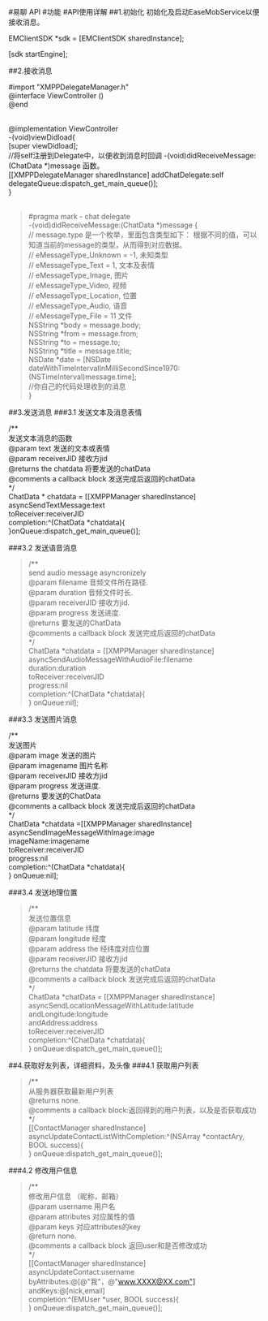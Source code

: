 #易聊 API
#功能
#API使用详解
##1.初始化
初始化及启动EaseMobService以便接收消息。
>
EMClientSDK *sdk = [EMClientSDK sharedInstance];
>
[sdk startEngine];

##2.接收消息 
>
\#import "XMPPDelegateManager.h"  
@interface ViewController () <XMPPChatProtocol>  
@end
<br/>
<br/>
>
@implementation ViewController  
-(void)viewDidload{  
[super viewDidload];  
//将self注册到Delegate中，以便收到消息时回调 -(void)didReceiveMessage:(ChatData *)message 函数。  
[[XMPPDelegateManager sharedInstance] addChatDelegate:self delegateQueue:dispatch_get_main_queue()];  
}
<br/>
<br/> 
>\#pragma mark - chat delegate  
-(void)didReceiveMessage:(ChatData *)message {  
// message.type 是一个枚举，里面包含类型如下： 根据不同的值，可以知道当前的message的类型，从而得到对应数据。  
// eMessageType_Unknown = -1,   未知类型  
// eMessageType_Text = 1,       文本及表情  
// eMessageType_Image,          图片  
// eMessageType_Video,          视频  
// eMessageType_Location,       位置  
// eMessageType_Audio,          语音  
// eMessageType_File = 11       文件  
NSString *body = message.body;  
NSString *from = message.from;  
NSString *to = message.to;  
NSString *title = message.title;  
NSDate *date = [NSDate 
        dateWithTimeIntervalInMilliSecondSince1970:
        (NSTimeInterval)message.time];  
        //你自己的代码处理收到的消息  
        }
        

##3.发送消息
###3.1 发送文本及消息表情
>  
/**  
 发送文本消息的函数  
  @param text 发送的文本或表情  
  @param receiverJID 接收方jid  
  @returns the chatdata 将要发送的chatData  
  @comments a callback block 发送完成后返回的chatData  
  */  
  ChatData * chatdata = [[XMPPManager sharedInstance] asyncSendTextMessage:text  
  toReceiver:receiverJID  
  completion:^(ChatData *chatdata){  
  }onQueue:dispatch_get_main_queue()];
  
###3.2 发送语音消息
>/**  
send audio message asyncronizely  
@param filename 音频文件所在路径.  
@param duration 音频文件时长.  
@param receiverJID 接收方jid.  
@param progress 发送进度.  
@returns 要发送的ChatData  
@comments a callback block 发送完成后返回的chatData  
 */  
 ChatData *chatdata = [[XMPPManager sharedInstance] asyncSendAudioMessageWithAudioFile:filename  
  duration:duration  
  toReceiver:receiverJID  
  progress:nil   
  completion:^(ChatData *chatdata){  
  } onQueue:nil];
  
###3.3 发送图片消息
>  
/**  
发送图片  
@param image 发送的图片  
@param imagename 图片名称  
@param receiverJID 接收方jid  
@param progress 发送进度.  
@returns 要发送的ChatData  
@comments a callback block 发送完成后返回的chatData  
*/  
ChatData *chatdata =[[XMPPManager sharedInstance] asyncSendImageMessageWithImage:image  
imageName:imagename  
toReceiver:receiverJID  
progress:nil  
 completion:^(ChatData *chatdata){  
 } onQueue:nil];
 
###3.4 发送地理位置
>/**    
发送位置信息  
@param latitude 纬度  
@param longitude 经度  
@param address the 经纬度对应位置  
@param receiverJID 接收方jid  
@returns the chatdata 将要发送的chatData  
@comments a callback block 发送完成后返回的chatData  
*/  
ChatData *chatData = [[XMPPManager sharedInstance] asyncSendLocationMessageWithLatitude:latitude  
andLongitude:longitude  
andAddress:address  
toReceiver:receiverJID  
completion:^(ChatData *chatdata){  
} onQueue:dispatch_get_main_queue()];

##4.获取好友列表，详细资料，及头像
###4.1 获取用户列表
>/**   
从服务器获取最新用户列表    
@returns none.   
 @comments a callback block:返回得到的用户列表，以及是否获取成功    
 */  
 [[ContactManager sharedInstance]  asyncUpdateContactListWithCompletion:\^(NSArray *contactAry, BOOL success){  
  } onQueue:dispatch_get_main_queue()];

###4.2 修改用户信息
>/**  
 修改用户信息 （昵称，邮箱）  
 @param username 用户名  
 @param attributes  对应属性的值  
 @param keys 对应attributes的key  
 @return none.  
 @comments a callback block 返回user和是否修改成功  
 */  
 [[ContactManager sharedInstance]  
 asyncUpdateContact:username  
 byAttributes:@[@"我"，@"www.XXXX@XX.com"]  
  andKeys:@[nick,email]  
  completion:\^(EMUser *user, BOOL success){  
  } onQueue:dispatch_get_main_queue()];
